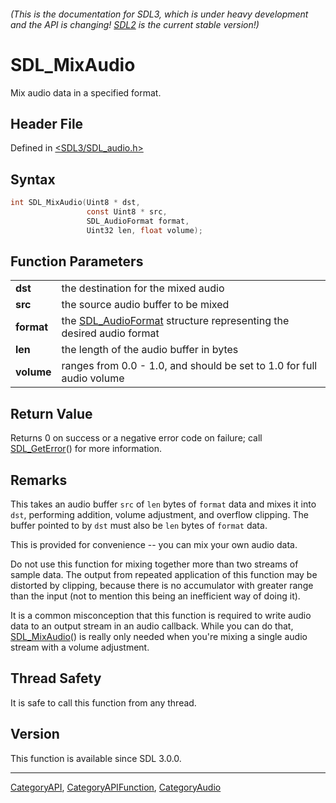 ###### (This is the documentation for SDL3, which is under heavy development and the API is changing! [SDL2](https://wiki.libsdl.org/SDL2/) is the current stable version!)
# SDL_MixAudio

Mix audio data in a specified format.

## Header File

Defined in [<SDL3/SDL_audio.h>](https://github.com/libsdl-org/SDL/blob/main/include/SDL3/SDL_audio.h)

## Syntax

```c
int SDL_MixAudio(Uint8 * dst,
                 const Uint8 * src,
                 SDL_AudioFormat format,
                 Uint32 len, float volume);

```

## Function Parameters

|                |                                                                                        |
| -------------- | -------------------------------------------------------------------------------------- |
| **dst**        | the destination for the mixed audio                                                    |
| **src**        | the source audio buffer to be mixed                                                    |
| **format**     | the [SDL_AudioFormat](SDL_AudioFormat) structure representing the desired audio format |
| **len**        | the length of the audio buffer in bytes                                                |
| **volume**     | ranges from 0.0 - 1.0, and should be set to 1.0 for full audio volume                  |

## Return Value

Returns 0 on success or a negative error code on failure; call
[SDL_GetError](SDL_GetError)() for more information.

## Remarks

This takes an audio buffer `src` of `len` bytes of `format` data and mixes
it into `dst`, performing addition, volume adjustment, and overflow
clipping. The buffer pointed to by `dst` must also be `len` bytes of
`format` data.

This is provided for convenience -- you can mix your own audio data.

Do not use this function for mixing together more than two streams of
sample data. The output from repeated application of this function may be
distorted by clipping, because there is no accumulator with greater range
than the input (not to mention this being an inefficient way of doing it).

It is a common misconception that this function is required to write audio
data to an output stream in an audio callback. While you can do that,
[SDL_MixAudio](SDL_MixAudio)() is really only needed when you're mixing a
single audio stream with a volume adjustment.

## Thread Safety

It is safe to call this function from any thread.

## Version

This function is available since SDL 3.0.0.

----
[CategoryAPI](CategoryAPI), [CategoryAPIFunction](CategoryAPIFunction), [CategoryAudio](CategoryAudio)

